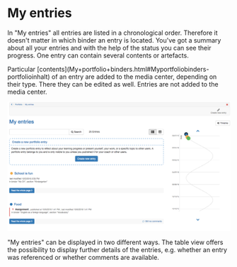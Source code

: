 # My entries

In "My entries" all entries are listed in a chronological order. Therefore it
doesn't matter in which binder an entry is located. You've got a summary about
all your entries and with the help of the status you can see their progress.
One entry can contain several contents or artefacts.

Particular [contents](My+portfolio+binders.html#Myportfoliobinders-
portfolioinhalt) of an entry are added to the media center, depending on their
type. There they can be edited as well. Entries are not added to the media
center.

![](assets/pf_allentries_assignment_EN.png)

"My entries" can be displayed in two different ways. The table view offers the
possibility to display further details of the entries, e.g. whether an entry
was referenced or whether comments are available.

